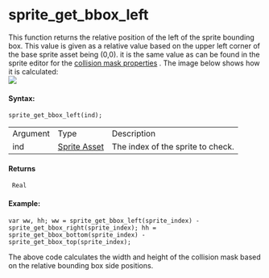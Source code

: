 # sprite_get_bbox_left

This function returns the relative position of the left of the sprite
bounding box. This value is given as a relative value based on the upper
left corner of the base sprite asset being (0,0). it is the same value
as can be found in the sprite editor for the [collision mask
properties](../../../../../The_Asset_Editors/Sprites) . The image
below shows how it is calculated:  
![](https://gms.magecorn.com/Manual/assets/Images/Scripting_Reference/GML/Reference/Sprites/spr_bbox.png)  

#### Syntax:

``` gml
sprite_get_bbox_left(ind);
```

|          |                                                                   |                                   |
|----------|-------------------------------------------------------------------|-----------------------------------|
| Argument | Type                                                              | Description                       |
| ind      |  [Sprite Asset](../../../../../../The_Asset_Editors/Sprites)  | The index of the sprite to check. |

#### Returns

``` gml
 Real
```

#### Example:

``` gml
var ww, hh; ww = sprite_get_bbox_left(sprite_index) - sprite_get_bbox_right(sprite_index); hh = sprite_get_bbox_bottom(sprite_index) - sprite_get_bbox_top(sprite_index);
```

The above code calculates the width and height of the collision mask
based on the relative bounding box side positions.
